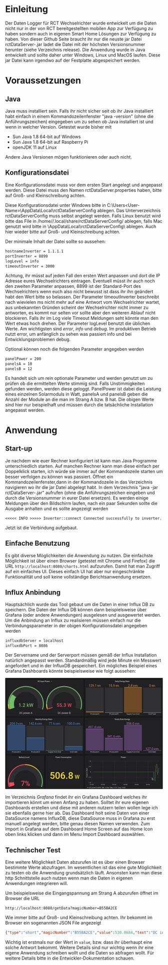 # Einleitung

Der Daten Logger für RCT Wechselrichter wurde entwickelt um die Daten nicht nur in der von RCT bereitgestellten mobilen App zur Verfügung zu haben sondern auch in eigenen Smart Home Lösungen zur Verfügung zu haben. Von dieser Github Seite braucht ihr nur die neuste jar Datei rctDataServer-<version>.jar ladet die Datei  mit der höchsten Versionsnummer herunter (siehe Verzeichnis release). Die Anwendung wurde in Java entwickelt und sollte daher unter Windows, Linux und MacOS laufen. Diese jar Datei kann irgendwo auf der Festplatte abgespeichert werden.

# Voraussetzungen
## Java
Java muss installiert sein. Falls ihr nicht sicher seit ob ihr Java installiert habt einfach in einem Kommandozeilenfenster "java -version" (ohne die Anführungszeichen) eingegeben um zu sehen ob Java installiert ist und wenn in welcher Version. Getestet wurde bisher mit 

- Sun Java 1.8 64-bit auf Windows 
- Sun Java 1.8 64-bit auf Raspberry Pi
- openJDK 11 auf Linux

Andere Java Versionen mögen funktionieren oder auch nicht.

## Konfigurationsdatei
Eine Konfigurationsdatei muss vor dem ersten Start angelegt und angepasst werden. Diese Datei muss den Namen rctDataServer.properties haben, bitte auf Groß- und Kleinschreibung achten.

Diese Konfigurationsdatei unter Windows bitte in C:\Users\<User-Name>\AppData\Local\rctDataServerConfig ablegen. Das Unterverzeichnis rctDataServerConfig muss selbst angelegt werden. Falls Linux benutzt wird bitte das File in /home/<User-Name>/.local/share/rctDataServerConfig/ ablegen, falls Mac genutzt wird bitte in <user-home>\AppData\Local\rctDataServerConfig\ ablegen. Auch hier wieder bitte auf Groß-  und Kleinschreibung achten.

Der minimale Inhalt der Datei sollte so aussehen:

```
hostnameInverter = 1.1.1.1
portInverter = 8899
logLevel = info
timeoutInverter = 3000
```
Achtung, ihr müsst auf jeden Fall den ersten Wert anpassen und dort die IP Adresse eures Wechselrichters eintragen. Eventuell müsst ihr auch noch den zweiten Parameter anpassen, 8899 ist der Standard-Port des Wechselrichters wenn euch also nicht bewusst ist dass ihr ihn geändert habt den Wert bitte so belassen. Der Parameter timeoutInverter beschreibt nach wievielen ms nicht mehr auf eine Antwort vom Wechselrichter wartet, aus unbekannten Gründen scheint der Wechselrichter nicht immer zu antworten, es kommt nur selten vor sollte aber den weiteren Ablauf nicht blockieren. Falls ihr im Log viele Timeout Meldungen seht könnte man den Wert etwas hoch drehen. Der Parameter logLevel benutzt die üblichen Werte. Am wichtigsten sind  _error_, _info_ und _debug_. Im produktiven Betrieb nutzt error, um anfänglich zu sehen was passiert info und bei Entwicklungsproblemen debug.

Optional können noch die folgenden Parameter angegeben werden

```
panelPower = 200
panelsA = 10
panelsB = 12
```
Es handelt sich um rein optionale Parameter und werden genutzt um zu prüfen ob die ermittelten Werte stimmig sind. Falls Unstimmigkeiten gefunden werden, werden diese geloggt. PanelPower ist dabei die Leistung eines einzelnen Solarmoduls in Watt, panelsA und panelsB geben die Anzahl der Module an die man im Strang A bzw. B hat. Die obigen Werte sind hier nur beispielhaft und müssen durch die tatsächliche Installation angepasst werden.

# Anwendung
## Start-up
Je nachdem wie euer Rechner konfiguriert ist kann man Java Programme unterschiedlich starten. Auf manchen Rechner kann man diese einfach per Doppelklick starten, ich würde sie immer auf der Kommandozeile starten um besser verfolgen zu können was passiert.
Öffnet ein Kommandozeilenfenster,dann in der Kommandozeile in das Verzeichnis navigieren wo ihr die jar Datei abgelegt habt. In dem Verzeichnis  "java -jar rctDataServer-<version>.jar" aufrufen (ohne die Anführungszeichen eingeben und <version> durch die Versionsnummer in eurer Datei ersetzen). Es werden einige Meldungen über den Bildschirm laufen, nach ein paar Sekunden sollte die Ausgabe anhalten und es sollte angezeigt werden 

```
<<<<< INFO >>>>> Inverter::connect Connected successfully to inverter. 
```
Jetzt ist die Verbindung aufgebaut.

## Einfache Benutzung
Es gibt diverse Möglichkeiten die Anwendung zu nutzen. Die einfachste Möglichkeit ist über einen Browser
(getestet mit Chrome und Firefox) die URL `http://localhost:8080/charts.html` aufzurufen. Damit hat man Zugriff auf ein einfaches UI. Dieses einfach UI hat aber nur eingeschränkte Funktionalität und soll keine vollständige Berichtsanwendung ersetzen.

## Influx Anbindung
Hauptsächlich wurde das Tool gebaut um die Daten in einer Influx DB zu speichern. Die Daten der Influx DB können dann beispielsweise über Grafana (oder andere Anwendungen) ausgelesen und ausgewertet werden. Um die Anbindung an Influx zu realisieren müssen einfach nur die Verbindungsparameter in der obigen Konfigurationsdatei angegeben werden

```
influxdbServer = localhost
influxdbPort = 8086
```
Der Servername und der Serverport müssen gemäß der Influx Installation natürlich angepasst werden. Standardmäßig wird jede Minute ein Messwert angefordert und in der InfluxDB gespeichert. Ein mögliches Beispiel eines Grafana Dashboards könnte beispielsweise wie folgt aussehen:

![Screenshot Grafana](images/Grafana_Screenshot.png)

Im Verzeichnis _Grafana_ findet ihr ein Grafana Dashboard welches ihr importieren könnt um einen Anfang zu haben. Solltet ihr eure eigenen Dashboards erstellen und diese mit anderen nutzern teilen wollen lege ich sie ebenfalls gerne hier ab. Das Dashboard holt seine Daten von einer DataSource namens InfluxDB, diese DataSource muss in Grafana zu erst manuell angelegt werden, bitte genau diesen Namen verwenden. Zum Import in Grafana auf dem Dashboard Home Screen auf das Home Icon oben links klicken und dann im Menu Import Dashboard auswählen.

## Technischer Test
Eine weitere Möglichkeit Daten abzurufen ist es über einen Browser bestimmte Werte abzufragen. Im wesentlichen ist das eine gute Möglichkeit zu testen ob die Anwendung grundsätzlich läuft. Ansonsten kann man diese http Schnittstelle auch nutzen wenn man die Daten in eigenen Anwendungen integrieren will.

Um beispielsweise die Eingangspannung am Strang A abzurufen öffnet im Browser die URL

```
http://localhost:8080/getData?magicNumber=B55BA2CE
```
Wie immer bitte auf Groß- und Kleinschreibung achten. Ihr bekommt im Browser ein sogenannten JSON File angezeigt


```json
{"type":"short","magicNumber":"B55BA2CE","value":530.0684,"text":"DC input voltage A in V","timestamp":1601104412,"sucess":true}
```
Wichtig ist erstmals nur der Wert in `value`, bzw. dass ihr überhaupt eine solche Antwort bekommt. Weitere Details sind nur wichtig wenn ihr eine eigene Anwendung schreiben wollt und die Daten so abfragen wollt. Für weitere Details bitte in die Entwickler-Dokumentation schauen.
